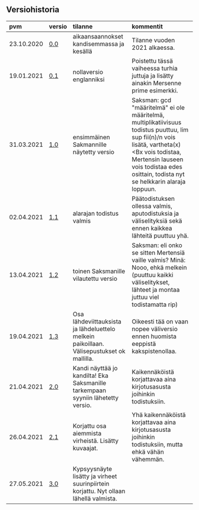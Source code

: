 ## Versiohistoria ##

| pvm | versio | tilanne | kommentit |
| :---|:-------| :-------| :---------|
| 23.10.2020 | [0.0](https://github.com/ellikiiski/Bachelors-thesis-2021-MAT/blob/master/Versiohistoria/version-0.0.pdf) | aikaansaannokset kandisemmassa ja kesällä | Tilanne vuoden 2021 alkaessa. |
| 19.01.2021 | [0.1](https://github.com/ellikiiski/Bachelors-thesis-2021-MAT/blob/master/Versiohistoria/version-0.1.pdf) | nollaversio englanniksi | Poistettu tässä vaiheessa turhia juttuja ja lisätty ainakin Mersenne prime esimerkki. |
| 31.03.2021 | [1.0](https://github.com/ellikiiski/Bachelors-thesis-2021-MAT/blob/master/Versiohistoria/version-1.0.pdf) | ensimmäinen Sakmannille näytetty versio | Saksman: gcd "määritelmä" ei ole määritelmä, multiplikatiivisuus todistus puuttuu, lim sup fii(n)/n vois lisätä, vartheta(x)<Bx vois todistaa, Mertensin lauseen vois todistaa edes osittain, todista nyt se helkkarin alaraja loppuun. |
| 02.04.2021 | [1.1](https://github.com/ellikiiski/Bachelors-thesis-2021-MAT/blob/master/Versiohistoria/version-1.1.pdf) | alarajan todistus valmis | Päätodistuksen ollessa valmis, aputodistuksia ja väliselityksiä sekä ennen kaikkea lähteitä puuttuu yhä. |
| 13.04.2021 | [1.2](https://github.com/ellikiiski/Bachelors-thesis-2021-MAT/blob/master/Versiohistoria/version-1.2.pdf) | toinen Saksmanille vilautettu versio | Saksman: eli onko se sitten Mertensiä vaille valmis? Minä: Nooo, ehkä melkein (puuttuu kaikki väliselitykset, lähteet ja montaa juttuu viel todistamatta rip) |
| 19.04.2021 | [1.3](https://github.com/ellikiiski/Bachelors-thesis-2021-MAT/blob/master/Versiohistoria/version-1.3.pdf) | Osa lähdeviittauksista ja lähdeluettelo melkein paikoillaan. Välisepustukset ok mallilla. | Oikeesti tää on vaan nopee väliversio ennen huomista eeppistä kakspistenollaa. |
| 21.04.2021 | [2.0](https://github.com/ellikiiski/Bachelors-thesis-2021-MAT/blob/master/Versiohistoria/version-2.0.pdf) | Kandi näyttää jo kandilta! Eka Saksmanille tarkempaan syyniin lähetetty versio. | Kaikennäköistä korjattavaa aina kirjotusasusta joihinkin todistuksiin. |
| 26.04.2021 | [2.1](https://github.com/ellikiiski/Bachelors-thesis-2021-MAT/blob/master/Versiohistoria/version-2.1.pdf) | Korjattu osa aiemmista virheistä. Lisätty kuvaajat. | Yhä kaikennäköistä korjattavaa aina kirjotusasusta joihinkin todistuksiin, mutta ehkä vähän vähemmän. |
| 27.05.2021 | [3.0](https://github.com/ellikiiski/Bachelors-thesis-2021-MAT/blob/master/Versiohistoria/version-3.0.pdf) | Kypsyysnäyte lisätty ja virheet suurinpiirtein korjattu. Nyt ollaan lähellä valmista. | |
